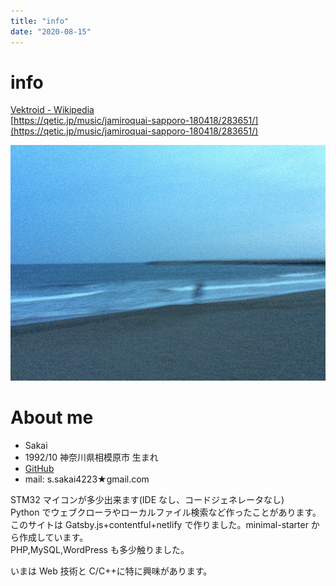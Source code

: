 ```yaml
---
title: "info"
date: "2020-08-15"
---
```


# info

[Vektroid - Wikipedia](https://ja.wikipedia.org/wiki/Vektroid)  
[https://qetic.jp/music/jamiroquai-sapporo-180418/283651/](https://qetic.jp/music/jamiroquai-sapporo-180418/283651/)

![indeximage](../../images/top_1.jpg)

# About me

- Sakai
- 1992/10 神奈川県相模原市 生まれ
- [GitHub](https://github.com/ika-gyosen)
- mail: s.sakai4223★gmail.com

STM32 マイコンが多少出来ます(IDE なし、コードジェネレータなし)  
Python でウェブクローラやローカルファイル検索など作ったことがあります。  
このサイトは Gatsby.js+contentful+netlify で作りました。minimal-starter から作成しています。  
PHP,MySQL,WordPress も多少触りました。

いまは Web 技術と C/C++に特に興味があります。
